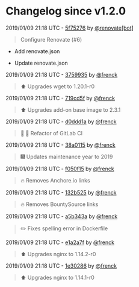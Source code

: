# Changelog since v1.2.0

2019/01/09 21:18 UTC - [5f75276](https://github.com/hassio-addons/addon-happy-bubbles/commit/5f75276f90320d2271907c0073fcd150174ce1d3) by [@renovate[bot]](https://github.com/apps/renovate)
> Configure Renovate (#6)

* Add renovate.json

* Update renovate.json 

2019/01/09 21:18 UTC - [3759935](https://github.com/hassio-addons/addon-happy-bubbles/commit/3759935d136327f54907122726ab42732ac4769e) by [@frenck](https://github.com/frenck)
> :arrow_up: Upgrades wget to 1.20.1-r0 

2019/01/09 21:18 UTC - [719cd5f](https://github.com/hassio-addons/addon-happy-bubbles/commit/719cd5fc3d11df9269fbdd7ceac45cc244c3eae5) by [@frenck](https://github.com/frenck)
> :arrow_up: Upgrades add-on base image to 2.3.1 

2019/01/09 21:18 UTC - [d0ddd1a](https://github.com/hassio-addons/addon-happy-bubbles/commit/d0ddd1a5878ecea762851804ea9e77ea1b2acdcc) by [@frenck](https://github.com/frenck)
> :tractor: :rocket: Refactor of GitLab CI 

2019/01/09 21:18 UTC - [38a0115](https://github.com/hassio-addons/addon-happy-bubbles/commit/38a011563500583b8e74701dc214b3302b08eaf9) by [@frenck](https://github.com/frenck)
> :fireworks: Updates maintenance year to 2019 

2019/01/09 21:18 UTC - [f050f15](https://github.com/hassio-addons/addon-happy-bubbles/commit/f050f15fdad0f8ed7b28e8618fd1c121c12a163e) by [@frenck](https://github.com/frenck)
> :fire: Removes Anchore.io links 

2019/01/09 21:18 UTC - [132b525](https://github.com/hassio-addons/addon-happy-bubbles/commit/132b52507fe8e0e856f8ae402fd3ed30f2dd4e52) by [@frenck](https://github.com/frenck)
> :fire: Removes BountySource links 

2019/01/09 21:18 UTC - [a5b343a](https://github.com/hassio-addons/addon-happy-bubbles/commit/a5b343a76b252421c47f7a8622d0af70ba37f2dc) by [@frenck](https://github.com/frenck)
> :pencil2: Fixes spelling error in Dockerfile 

2019/01/09 21:18 UTC - [e1a2a7f](https://github.com/hassio-addons/addon-happy-bubbles/commit/e1a2a7f5cd22f1f81782e39a3f3c74cd0cb0f4b0) by [@frenck](https://github.com/frenck)
> :arrow_up: Upgrades nginx to 1.14.2-r0 

2019/01/09 21:18 UTC - [1e30286](https://github.com/hassio-addons/addon-happy-bubbles/commit/1e30286af94a540e6379b72bd490c16928b427b7) by [@frenck](https://github.com/frenck)
> :arrow_up: Upgrades nginx to 1.14.1-r0 

